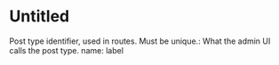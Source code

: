 # Untitled

Post type identifier, used in routes. Must be unique.: What the admin UI calls the post type.
name: label
